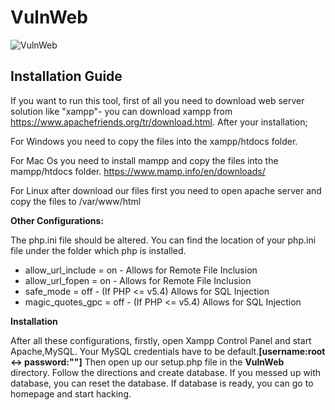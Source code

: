 # VulnWeb

![VulnWeb](https://github.com/hummingbirdscyber/VulnWeb/blob/master/Resources/VulnWeb.png)

<h2>Installation Guide</h2>

If you want to run this tool, first of all you need to download web server solution like "xampp"- you can download xampp from https://www.apachefriends.org/tr/download.html. After your installation;

For Windows you need to copy the files into the xampp/htdocs folder.

For Mac Os  you need to install mampp and  copy the files into the mampp/htdocs folder.
https://www.mamp.info/en/downloads/

For Linux after download our files first you need to open apache server and copy the files to /var/www/html

<b>Other Configurations:</b>

The php.ini file should be  altered. You can find the location of your  php.ini file under the folder which php is installed.
* allow_url_include = on - Allows for Remote File Inclusion
* allow_url_fopen = on - Allows for Remote File Inclusion
* safe_mode = off - (If PHP <= v5.4) Allows for SQL Injection
* magic_quotes_gpc = off - (If PHP <= v5.4) Allows for SQL Injection

<b>Installation</b>

After all these configurations, firstly, open Xampp Control Panel and start Apache,MySQL. Your MySQL credentials have to be default.<b>[username:root <-> password:""]</b> Then open up our setup.php file in the <b>VulnWeb</b> directory. Follow the directions and create database. If you messed up with database, you can reset the database. If database is ready, you can go to homepage and start hacking.


